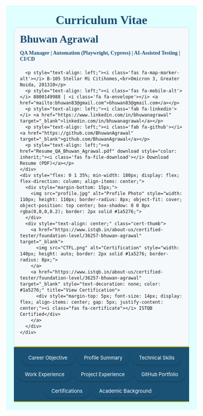 <html lang="en">
<head>
<meta charset="UTF-8">
<link rel="icon" type="image/png" href="profile.jpg">
<meta name="viewport" content="width=device-width, initial-scale=1">
<!-- Font Awesome kit (same as yours) -->
<script src='https://kit.fontawesome.com/1053334a8a.js' crossorigin='anonymous'></script>
<title>Bhuwan Agrawal – Resume</title>

<style>

/* Navbar styling */
.navbar {
  display: flex;
  flex-wrap: wrap;
  justify-content: center;
  gap: 8px;
  padding: 10px;
  background-color: #1a5276;
  border-top: 2px solid #f1c40f;
  border-bottom: 2px solid #f1c40f;
  position: sticky;
  top: 0;
  z-index: 1000;
}
.navbar a {
  font-size: 13px;
  padding: 8px 16px;
  color: white;
  background-color: #1a5276;
  text-decoration: none;
  transition: background-color 0.3s, box-shadow 0.3s;
  border: 2px solid transparent;
  border-radius: 20px;
  box-shadow: 0 2px 4px rgba(0,0,0,0.2);
  display: inline-block;
}
.navbar a:hover, .navbar a.activeLink {
  background-color: #154360;
  border-color: #f1c40f;
}

/* Container tabs (tabbed behavior) */
.containerTab {
  display: none;
  padding: 20px;
  opacity: 0;
  transition: opacity 0.45s ease-in-out;
}
.containerTab.active {
  display: block;
  opacity: 1;
}

/* Header */
.header {
  display: flex;
  justify-content: space-between;
  align-items: flex-start;
  flex-wrap: wrap;
}

/* Responsive */
@media screen and (max-width: 768px) {
  .header { flex-direction: column; align-items: flex-start; text-align: left; }
  .header > div { width: 100%; }
  .navbar { flex-direction: column; align-items: stretch; }
  .navbar a { text-align: center; width: 100%; }
}

/* Common block UI for all sections */
.section-block {
  margin-bottom: 20px;
  padding: 15px 20px;
  background-color: #e8f0f8;
  border-left: 4px solid #1a5276;
  border-radius: 6px;
  transition: transform 0.3s, box-shadow 0.3s;
}
.section-block:hover {
  transform: translateY(-3px);
  box-shadow: 0 4px 15px rgba(0,0,0,0.25);
}

/* Technical skills list */
#technical-skills ul {
  list-style: none;
  padding-left: 0;
}
#technical-skills li {
  display: flex;
  flex-wrap: wrap;
  margin-bottom: 6px;
}
#technical-skills li strong {
  width: 220px;
  text-align: left;
}

/* Project experience & GitHub contributions */
.project-name, .company-name {
  color: #154360;
  font-weight: bold;
}
.contribution-list {
  list-style: none;
  padding-left: 0;
  margin: 0;
}
.contribution-list li {
  margin: 8px 0;
}
.contribution-list li a {
  text-decoration: none;
  color: #333;
  font-weight: 500;
}
.contribution-list li a:hover { color: #0073e6; }

.contribution-list li span {
  font-weight: normal;
  color: #2c3e50;
}
.responsibilities-title { margin-top: 10px; font-weight: bold; color: #1a5276; }
.responsibilities-list li { list-style-type: square; margin-left: 20px; color: #2c3e50; margin-bottom: 4px; }

/* Generic link style */
a { color: #154360; text-decoration: none; }
a:hover { text-decoration: underline; }

/* Certification logos (if you keep local images ISTQB.png, Linkedin.png, Postman.png) */
.cert-logo {
  width: 22px;
  height: 22px;
  margin-right: 8px;
  object-fit: contain;
  vertical-align: middle;
}

/* Hide auto-inserted anchor/link icons (from AnchorJS or similar) */
.anchorjs-link,
.header-link,
h2 > a.anchor,
h2 > .anchor,
h2 .anchorjs-link,
a[href^="#certifications-"] {
  display: none !important;
}

/* Make section headings consistent */
.containerTab h2 {
  margin-top: 0;
  color: #1a5276;
  font-size: 20px;
  display: flex;
  align-items: center;
  gap: 8px;
}

/* Small visual tweak for the CTFL image in header column */
.header .cert-thumb img { max-width: 140px; height: auto; }

/* Active nav link visual - ensure it stands out on sticky navbar */
.navbar a.activeLink {
  box-shadow: 0 4px 10px rgba(0,0,0,0.25);
}
</style>
</head>

<body>

<!-- Header Section -->
<div style="background-color: LightCyan; padding: 20px;">
  <div style="display: flex; justify-content: space-between; align-items: center; position: relative;">
    <h1 style="margin: 0 auto; font-size: 32px; color: #1a5276; font-family: 'Georgia', serif; text-align: center; flex: 1;">Curriculum Vitae</h1>
  </div>
  <div class="header">
    <div style="flex: 1 1 60%; min-width: 300px; background-color: #f5f9fc; padding: 15px; border-radius: 10px; border: 1px solid #cfdce6;">
      <h2 style="margin-top: 0; font-size: 28px; font-family: 'Georgia', serif; color: #1a5276; text-align: left;">Bhuwan Agrawal</h2>
      <h4 style="margin-top: -10px; font-family: 'Georgia', serif; color: #1a5276; text-align: left; font-size: 14px;">
        QA Manager | Automation (Playwright, Cypress) | AI-Assisted Testing | CI/CD</h4>

      <p style="text-align: left;"><i class='fas fa-map-marker-alt'></i> B-105 Stellar Mi Citihomes,<br>Omicron 3, Greater Noida, 201310</p>
      <p style="text-align: left;"><i class='fas fa-mobile-alt'></i> 8800149988 | <i class='fa fa-envelope'></i> <a href="mailto:bhuwan83@gmail.com">bhuwan83@gmail.com</a></p>
      <p style="text-align: left;"><i class='fab fa-linkedin'></i> <a href="https://www.linkedin.com/in/bhuwanagrawal" target="_blank">linkedin.com/in/bhuwanagrawal</a></p>
      <p style="text-align: left;"><i class='fab fa-github'></i> <a href="https://github.com/BhuwanAgrawal" target="_blank">github.com/BhuwanAgrawal</a></p>
      <p style="text-align: left;"><a href="Resume_QA_Bhuwan_Agrawal.pdf" download style="color: inherit;"><i class='fas fa-file-download'></i> Download Resume (PDF)</a></p>
    </div>
    <div style="flex: 0 1 35%; min-width: 180px; display: flex; flex-direction: column; align-items: center;">
      <div style="margin-bottom: 15px;">
        <img src="profile.jpg" alt="Profile Photo" style="width: 110px; height: 110px; border-radius: 8px; object-fit: cover; object-position: top center; box-shadow: 0 0 8px rgba(0,0,0,0.2); border: 2px solid #1a5276;">
      </div>
      <div style="text-align: center;" class="cert-thumb">
        <a href="https://www.istqb.in/about-us/certified-tester/foundation-level/36257-bhuwan-agrawal" target="_blank">
          <img src="CTFL.png" alt="Certification" style="width: 140px; height: auto; border: 2px solid #1a5276; border-radius: 8px;">
        </a>
        <a href="https://www.istqb.in/about-us/certified-tester/foundation-level/36257-bhuwan-agrawal" target="_blank" style="text-decoration: none; color: #1a5276;" title="View Certification">
          <div style="margin-top: 5px; font-size: 14px; display: flex; align-items: center; gap: 5px; justify-content: center;"><i class="fas fa-certificate"></i> ISTQB Certified</div>
        </a>
      </div>
    </div>
  </div>
</div>

<!-- Navbar -->
<div class="navbar">
  <a href="#career-objective" onclick="openTab(event,'career-objective')">Career Objective</a>
  <a href="#profile-summary" onclick="openTab(event,'profile-summary')">Profile Summary</a>
  <a href="#technical-skills" onclick="openTab(event,'technical-skills')">Technical Skills</a>
  <a href="#work-experience" onclick="openTab(event,'work-experience')">Work Experience</a>
  <a href="#key-projects" onclick="openTab(event,'key-projects')">Project Experience</a>
  <a href="#github-portfolio" onclick="openTab(event,'github-portfolio')">GitHub Portfolio</a>
  <a href="#certifications" onclick="openTab(event,'certifications')">Certifications</a>
  <a href="#academic-background" onclick="openTab(event,'academic-background')">Academic Background</a>
</div>

<!-- Sections (full original content restored) -->

<div id="career-objective" class="containerTab section-block">
  <h2><i class="fas fa-bullseye"></i> Career Objective</h2>
  <p>To leverage over 13+ years of experience in software quality assurance, test automation, and AI-driven testing to architect scalable QA frameworks, mentor engineering teams, and deliver high-quality products through innovative, automation-first, and AI-powered testing strategies across UI, API, database, performance, and non-functional domains.</p>
</div>

<div id="profile-summary" class="containerTab section-block">
  <h2><i class="fas fa-user"></i> Profile Summary</h2>
  <p>QA Leader with 13+ years’ experience in automation and quality engineering. Skilled in building scalable QA frameworks across UI, API, DB, and performance testing. Hands-on with Cypress, Playwright, Jenkins and GitHub Actions. Proficient in AI-assisted testing using VS Code with GitHub Copilot and Cursor, driving faster script creation, improved test coverage, and higher efficiency. Strong track record in mentoring teams, defining QA strategy, and ensuring quality-first agile delivery.</p>
</div>

<div id="technical-skills" class="containerTab section-block">
  <h2><i class="fas fa-tools"></i> Technical Skills</h2>
  <ul>
    <li><strong>Testing Tools:</strong> Playwright, Cypress, Selenium</li>
    <li><strong>Languages:</strong> JavaScript, Java</li>
    <li><strong>Test Management Tools:</strong> TestRail, TestLink</li>
    <li><strong>API Testing:</strong> Postman, Playwright</li>
    <li><strong>CI/CD Tools:</strong> Jenkins, GitHub Actions</li>
    <li><strong>Cloud Testing Platforms:</strong> Browserstack</li>
    <li><strong>AI Tools:</strong> Cursor AI, GitHub Copilot</li>
    <li><strong>Bug Tracking:</strong> JIRA</li>
    <li><strong>Version Control:</strong> SVN, GitHub</li>
    <li><strong>Database:</strong> MS SQL Server, Postgres</li>
    <li><strong>Operating Systems:</strong> Windows 10/11</li>
    <li><strong>Other:</strong> Agile Methodologies, Project Planning, Team Leadership, SDLC/STLC, Regression & Functional Testing</li>
  </ul>
</div>

<div id="work-experience" class="containerTab section-block">
  <h2><i class="fas fa-briefcase"></i> Work Experience</h2>
  <ul>
    <li><strong>QA Manager</strong> – Bitxia Tech Pvt. Ltd., Gurugram (Sep 2022 – July 2025)</li>
    <li><strong>Sr. Test Engineer</strong> – DLT LABS, Noida (Jun 2021 – Sep 2022)</li>
    <li><strong>Associate Team Lead</strong> – Xorlabs.com, Greater Noida (Mar 2014 – Jun 2021)</li>
    <li><strong>Software Test Engineer</strong> – Safenet Infotech Pvt. Ltd. via Magna InfoTech, Noida (Mar 2012 – Mar 2014)</li>
  </ul>
</div>

<!-- Project Experience (Full restored) -->
<div id="key-projects" class="containerTab section-block">
  <h2><i class="fas fa-project-diagram"></i> Project Experience</h2>
  
  <!-- Bitxia Tech -->
  <h3 class="company-name">Bitxia Tech Pvt. Ltd.</h3>
  <ul class="contribution-list">
    <li><strong>eNAM 2.0 (Dec 2024 – July 2025):</strong> Digital agri-trading platform enabling farmers, traders, and FPOs to buy/sell produce online.<br><em><strong>Contribution:</strong></em> Designed and executed automation framework using Playwright for UI and API automation, ensuring faster regression cycles and improved test coverage.</li>
    <li><strong>APL Logistics COMS Application (Apr 2023 – Dec 2024):</strong> Comprehensive logistics and supply chain management solution for order, shipment, and warehouse operations.<br><em><strong>Contribution:</strong></em> Implemented Playwright-based automation integrated into CI/CD pipelines, enhancing reliability and reducing manual testing effort.</li>
    <li><strong>Investor Portal (Sep 2022 – Apr 2023):</strong> Web platform for investors to manage profiles, portfolios, and track investments.<br><em><strong>Contribution:</strong></em> Developed Cypress automation scripts for functional and regression testing, reducing manual execution time and ensuring stability across releases.</li>
    <li><strong>Jarvis Retail Lending (Sep 2022 – Apr 2023):</strong> Loan origination and management system enabling digital onboarding, credit assessment, and loan processing.<br><em><strong>Contribution:</strong></em> Built automation suite using Cypress and integrated it into CI/CD pipelines; introduced AI-assisted testing practices to improve test efficiency and reduce defect leakage.</li>
  </ul>
  <div class="responsibilities-title">Responsibilities at Bitxia:</div>
  <ul class="responsibilities-list">
    <li>Led a QA team of 5–6 members, handling client communication, project estimation, and test delivery (manual & automation).</li>
    <li>Hands-on automation experience using Cypress and Playwright for UI and API test automation, improving coverage and reducing regression cycle time.</li>
    <li>Ownership of QA automation architecture and scalability across UI, API, database, performance, and non-functional testing.</li>
    <li>Mentored QA engineers on automation best practices, framework design, scripting, and AI-assisted testing with VS Code, GitHub Copilot, and Cursor.</li>
    <li>Integrated automation frameworks into CI/CD pipelines (Jenkins, GitHub Actions) ensuring faster release cycles and deployment reliability.</li>
    <li>Defined and implemented QA governance models, test strategy, and quality standards.</li>
    <li>Collaborated closely with developers, product managers, and DevOps to embed a quality-first approach in agile delivery.</li>
  </ul>

  <!-- DLT Labs -->
  <h3 class="company-name">DLT LABS</h3>
  <ul class="contribution-list">
    <li><strong>PPD (DL Asset Track) (Mar 2022 – Sep 2022)</strong> – Manual testing of blockchain apps, TestLink, Jira.</li>
    <li><strong>THOR (DL Asset Track) (Jun 2021 – Feb 2022)</strong> – Manual & functional testing using TestLink, Jira.</li>
  </ul>

  <!-- Xorlabs -->
  <h3 class="company-name">Xorlabs.com</h3>
  <ul class="contribution-list">
    <li><strong>Projects:</strong> SQLCM, XMF Automation, CML Configurator, SQL Secure, Uptime, ASD, One Source Configurator, MSQT</li>
    <li><em><strong>Responsibilities:</strong></em> Manual & automation testing (Ranorex, Selenium, TestComplete), Jira.</li>
  </ul>

  <!-- Safenet Infotech -->
  <h3 class="company-name">Safenet Infotech Pvt. Ltd.</h3>
  <ul class="contribution-list">
    <li><strong>Projects:</strong> Usage Reporting System, WPS Online, WPS Client</li>
    <li><em><strong>Responsibilities:</strong></em> Manual & QTP automation (VBScript), functional, GUI, DB testing, MKS.</li>
  </ul>
</div>

<!-- GitHub Portfolio -->
<div id="github-portfolio" class="containerTab section-block">
  <h2><i class="fab fa-github"></i> GitHub Portfolio – Test Automation Projects</h2>
  <ul class="contribution-list" style="list-style: disc;">
    <li class="project-name"><a href="https://github.com/BhuwanAgrawal/Playwright-Project" target="_blank">Playwright Project</a><span> – End-to-end automation framework demonstrating UI testing using Playwright.</span></li>
    <li class="project-name"><a href="https://github.com/BhuwanAgrawal/Cypress-Project" target="_blank">Cypress Project</a><span> – Test automation suite for functional and regression testing of web applications.</span></li>
    <li class="project-name"><a href="https://github.com/BhuwanAgrawal/Selenium-KD-Project" target="_blank">Selenium Keyword Driven Project</a><span> – Keyword-driven automation framework for regression and functional testing.</span></li>
  </ul>  
</div>

<!-- Certifications -->
<div id="certifications" class="containerTab section-block">
  <h2><i class="fas fa-award"></i> Certifications</h2>
  <ul style="list-style: disc; padding-left: 20px;">
    <li>
      <a href="https://www.istqb.in/about-us/certified-tester/foundation-level/36257-bhuwan-agrawal" target="_blank">
        <img src="ISTQB.png" alt="ISTQB Logo" style="width:22px; height:22px; margin-right:8px;" onerror="this.style.display='none'">
        ISTQB Certified Tester – Foundation Level (CTFL), 2011
      </a>
    </li>
    <li>
      <a href="https://www.linkedin.com/learning/certificates/c5bb67e1670e6ff45ff785902220bd9570768ed590b833d63fea9745d62e6f4c?trk=share_certificate" target="_blank">
        <img src="Linkedin.png" alt="LinkedIn Logo" style="width:22px; height:22px; margin-right:8px;" onerror="this.style.display='none'">
        API Testing Foundations – LinkedIn Learning, 2025
      </a>
    </li>
    <li>
      <a href="https://www.linkedin.com/learning/certificates/19c4590084f62e0303e9d21c0caf52f38ec7b99a0b13641bf989ef6ba410143f?trk=share_certificate" target="_blank">
        <img src="Linkedin.png" alt="LinkedIn Logo" style="width:22px; height:22px; margin-right:8px;" onerror="this.style.display='none'">
        Postman Essential Training – LinkedIn Learning, 2025
      </a>
    </li>
	 <li>
      <a href="https://www.linkedin.com/learning/certificates/9bbf9c82a82cc630a41f94a923a84a2d09756e09edf20b8b42fe3b4cf0c03e39?trk=share_certificate" target="_blank">
        <img src="Linkedin.png" alt="LinkedIn Logo" style="width:22px; height:22px; margin-right:8px;" onerror="this.style.display='none'">
        Introducing Postman – LinkedIn Learning, 2025
      </a>
    </li>
	<li>
      <a href="https://www.linkedin.com/learning/certificates/6cf46ffc0ee6bbad834e5e7e617643ac966b7d405e0260cc99c443c2f61b7b3b?trk=share_certificate" target="_blank">
        <img src="Linkedin.png" alt="LinkedIn Logo" style="width:22px; height:22px; margin-right:8px;" onerror="this.style.display='none'">
        GitHub Essential Training: The Basics – LinkedIn Learning, 2025
      </a>
    </li>
  </ul>
</div>


<div id="academic-background" class="containerTab section-block">
  <h2><i class="fas fa-graduation-cap"></i> Academic Background</h2>
  <ul>
    <li>MCA – UP Technical University – 64.28%</li>
    <li>BCA – Allahabad Agriculture Institute – 7.96 CGPA</li>
  </ul>
</div>

<script>
/* Tabbed UI with fade-in + hash update
   - openTab(evt, tabId): shows the tab with fade
   - on load: opens the section from hash or defaults to profile-summary
   - removes auto-inserted anchors under h2 (e.g., anchorjs)
*/

function openTab(evt, tabId) {
  const tabs = document.querySelectorAll(".containerTab");
  const links = document.querySelectorAll(".navbar a");

  // hide all tabs
  tabs.forEach(t => {
    t.classList.remove('active');
    t.style.display = 'none';
  });

  // remove active state from links
  links.forEach(l => l.classList.remove('activeLink'));

  // show target tab (with small delay to allow transition)
  const target = document.getElementById(tabId);
  if (!target) return;
  target.style.display = 'block';
  // tiny delay to trigger CSS transition
  setTimeout(() => { target.classList.add('active'); }, 20);

  // mark clicked nav link active
  if (evt && evt.currentTarget) evt.currentTarget.classList.add('activeLink');
  else {
    // if no event (programmatic), set active link by href
    const sel = document.querySelector(`.navbar a[href="#${tabId}"]`);
    if (sel) sel.classList.add('activeLink');
  }

  // update URL hash
  history.pushState(null, '', `#${tabId}`);

  // update document title based on section header
  const h2 = target.querySelector('h2');
  if (h2) document.title = `Bhuwan Agrawal – ${h2.textContent.trim()}`;
}

// Remove auto-inserted anchors near headings (AnchorJS-like)
function removeAutoAnchors() {
  document.querySelectorAll('h2').forEach(h2 => {
    h2.querySelectorAll('a').forEach(a => {
      const href = a.getAttribute('href') || '';
      const txt = a.textContent || '';
      if ((href.startsWith('#') && txt.trim() === '') || a.classList.contains('anchorjs-link') || a.classList.contains('header-link')) {
        a.remove();
      }
    });
  });
}

// On load: open section based on hash or default
window.addEventListener('DOMContentLoaded', () => {
  removeAutoAnchors();

  const hash = window.location.hash.substring(1);
  const defaultTab = hash && document.getElementById(hash) ? hash : 'profile-summary';

  // simulate clicking the navbar link (so activeLink set)
  const navLink = document.querySelector(`.navbar a[href="#${defaultTab}"]`);
  if (navLink) {
    navLink.click();
  } else {
    // fallback: directly open
    openTab(null, defaultTab);
  }
});

// support back/forward navigation: when popstate fired, open correct tab
window.addEventListener('popstate', () => {
  const hash = window.location.hash.substring(1);
  const tab = hash && document.getElementById(hash) ? hash : 'profile-summary';
  // open without event
  openTab(null, tab);
});
</script>

</body>
</html>

